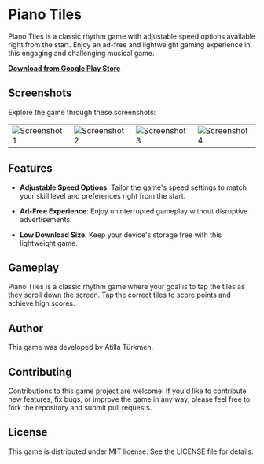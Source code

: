 # Piano Tiles

Piano Tiles is a classic rhythm game with adjustable speed options available right from the start. Enjoy an ad-free and lightweight gaming experience in this engaging and challenging musical game.

**[Download from Google Play Store](https://play.google.com/store/apps/details?id=com.tayyar.tiletap)**

## Screenshots

Explore the game through these screenshots:

<table>
  <tr>
    <td>
      <img src="https://github.com/atillaturkmen/piano-tiles/assets/59166549/eef59431-4153-46ee-bd5c-2c2f88a9054d" alt="Screenshot 1">
    </td>
    <td>
      <img src="https://github.com/atillaturkmen/piano-tiles/assets/59166549/bdd04bdd-5311-4970-8424-caa85c391992" alt="Screenshot 2">
    </td>
    <td>
      <img src="https://github.com/atillaturkmen/piano-tiles/assets/59166549/b2069d0a-70ce-4880-a198-77474ea818ac" alt="Screenshot 3">
    </td>
    <td>
      <img src="https://github.com/atillaturkmen/piano-tiles/assets/59166549/267c6783-ebe2-4065-b639-1f88c28935f1" alt="Screenshot 4">
    </td>
  </tr>
</table>

## Features

- **Adjustable Speed Options**: Tailor the game's speed settings to match your skill level and preferences right from the start.

- **Ad-Free Experience**: Enjoy uninterrupted gameplay without disruptive advertisements.

- **Low Download Size**: Keep your device's storage free with this lightweight game.

## Gameplay

Piano Tiles is a classic rhythm game where your goal is to tap the tiles as they scroll down the screen. Tap the correct tiles to score points and achieve high scores.

## Author

This game was developed by Atilla Türkmen.

## Contributing

Contributions to this game project are welcome! If you'd like to contribute new features, fix bugs, or improve the game in any way, please feel free to fork the repository and submit pull requests.

## License

This game is distributed under MIT license. See the LICENSE file for details.
